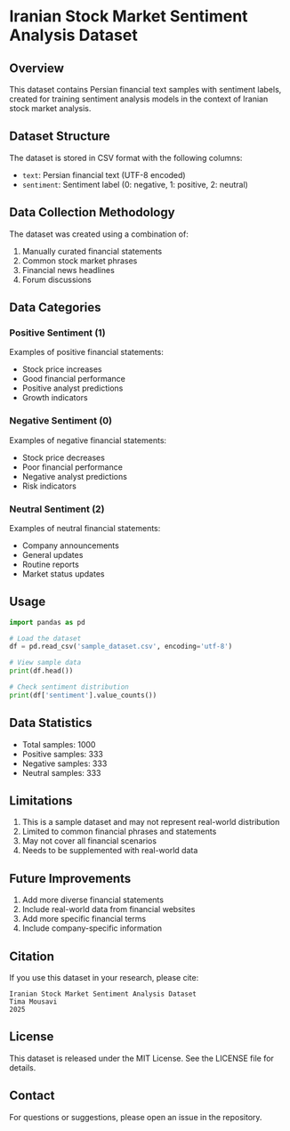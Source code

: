 # Iranian Stock Market Sentiment Analysis Dataset

## Overview
This dataset contains Persian financial text samples with sentiment labels, created for training sentiment analysis models in the context of Iranian stock market analysis.

## Dataset Structure
The dataset is stored in CSV format with the following columns:

- `text`: Persian financial text (UTF-8 encoded)
- `sentiment`: Sentiment label (0: negative, 1: positive, 2: neutral)

## Data Collection Methodology
The dataset was created using a combination of:
1. Manually curated financial statements
2. Common stock market phrases
3. Financial news headlines
4. Forum discussions

## Data Categories

### Positive Sentiment (1)
Examples of positive financial statements:
- Stock price increases
- Good financial performance
- Positive analyst predictions
- Growth indicators

### Negative Sentiment (0)
Examples of negative financial statements:
- Stock price decreases
- Poor financial performance
- Negative analyst predictions
- Risk indicators

### Neutral Sentiment (2)
Examples of neutral financial statements:
- Company announcements
- General updates
- Routine reports
- Market status updates

## Usage
```python
import pandas as pd

# Load the dataset
df = pd.read_csv('sample_dataset.csv', encoding='utf-8')

# View sample data
print(df.head())

# Check sentiment distribution
print(df['sentiment'].value_counts())
```

## Data Statistics
- Total samples: 1000
- Positive samples: 333
- Negative samples: 333
- Neutral samples: 333

## Limitations
1. This is a sample dataset and may not represent real-world distribution
2. Limited to common financial phrases and statements
3. May not cover all financial scenarios
4. Needs to be supplemented with real-world data

## Future Improvements
1. Add more diverse financial statements
2. Include real-world data from financial websites
3. Add more specific financial terms
4. Include company-specific information

## Citation
If you use this dataset in your research, please cite:
```
Iranian Stock Market Sentiment Analysis Dataset
Tima Mousavi 
2025
```

## License
This dataset is released under the MIT License. See the LICENSE file for details.

## Contact
For questions or suggestions, please open an issue in the repository. 